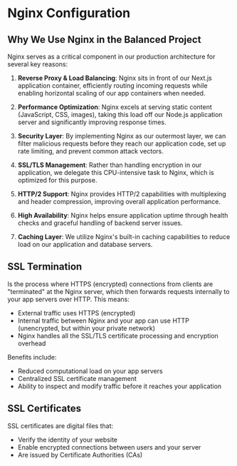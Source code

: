 # Nginx Configuration

## Why We Use Nginx in the Balanced Project

Nginx serves as a critical component in our production architecture for several key reasons:

1. **Reverse Proxy & Load Balancing**: Nginx sits in front of our Next.js application container, efficiently routing incoming requests while enabling horizontal scaling of our app containers when needed.

2. **Performance Optimization**: Nginx excels at serving static content (JavaScript, CSS, images), taking this load off our Node.js application server and significantly improving response times.

3. **Security Layer**: By implementing Nginx as our outermost layer, we can filter malicious requests before they reach our application code, set up rate limiting, and prevent common attack vectors.

4. **SSL/TLS Management**: Rather than handling encryption in our application, we delegate this CPU-intensive task to Nginx, which is optimized for this purpose.

5. **HTTP/2 Support**: Nginx provides HTTP/2 capabilities with multiplexing and header compression, improving overall application performance.

6. **High Availability**: Nginx helps ensure application uptime through health checks and graceful handling of backend server issues.

7. **Caching Layer**: We utilize Nginx's built-in caching capabilities to reduce load on our application and database servers.

## SSL Termination

Is the process where HTTPS (encrypted) connections from clients are "terminated" at the Nginx server, which then forwards requests internally to your app servers over HTTP. This means:

- External traffic uses HTTPS (encrypted)
- Internal traffic between Nginx and your app can use HTTP (unencrypted, but within your private network)
- Nginx handles all the SSL/TLS certificate processing and encryption overhead

Benefits include:

- Reduced computational load on your app servers
- Centralized SSL certificate management
- Ability to inspect and modify traffic before it reaches your application

## SSL Certificates

SSL certificates are digital files that:

- Verify the identity of your website
- Enable encrypted connections between users and your server
- Are issued by Certificate Authorities (CAs)
